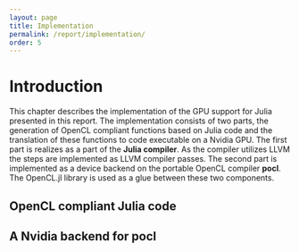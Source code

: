 ```yaml
---
layout: page
title: Implementation
permalink: /report/implementation/
order: 5
---
```


# Introduction #

This chapter describes the implementation of the GPU support for Julia
presented in this report.  The implementation consists of two parts,
the generation of OpenCL compliant functions based on Julia code and
the translation of these functions to code executable on a Nvidia
GPU. The first part is realizes as a part of the __Julia
compiler__. As the compiler utilizes LLVM the steps are implemented as
LLVM compiler passes. The second part is implemented as a device
backend on the portable OpenCL compiler __pocl__. The OpenCL.jl
library is used as a glue between these two components. 

## OpenCL compliant Julia code ##

## A Nvidia backend for pocl ##

